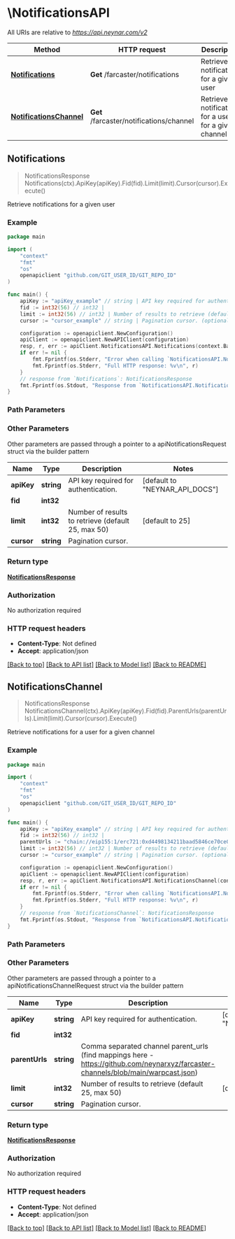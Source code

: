 # \NotificationsAPI

All URIs are relative to *https://api.neynar.com/v2*

Method | HTTP request | Description
------------- | ------------- | -------------
[**Notifications**](NotificationsAPI.md#Notifications) | **Get** /farcaster/notifications | Retrieve notifications for a given user
[**NotificationsChannel**](NotificationsAPI.md#NotificationsChannel) | **Get** /farcaster/notifications/channel | Retrieve notifications for a user for a given channel



## Notifications

> NotificationsResponse Notifications(ctx).ApiKey(apiKey).Fid(fid).Limit(limit).Cursor(cursor).Execute()

Retrieve notifications for a given user



### Example

```go
package main

import (
    "context"
    "fmt"
    "os"
    openapiclient "github.com/GIT_USER_ID/GIT_REPO_ID"
)

func main() {
    apiKey := "apiKey_example" // string | API key required for authentication. (default to "NEYNAR_API_DOCS")
    fid := int32(56) // int32 | 
    limit := int32(56) // int32 | Number of results to retrieve (default 25, max 50) (optional) (default to 25)
    cursor := "cursor_example" // string | Pagination cursor. (optional)

    configuration := openapiclient.NewConfiguration()
    apiClient := openapiclient.NewAPIClient(configuration)
    resp, r, err := apiClient.NotificationsAPI.Notifications(context.Background()).ApiKey(apiKey).Fid(fid).Limit(limit).Cursor(cursor).Execute()
    if err != nil {
        fmt.Fprintf(os.Stderr, "Error when calling `NotificationsAPI.Notifications``: %v\n", err)
        fmt.Fprintf(os.Stderr, "Full HTTP response: %v\n", r)
    }
    // response from `Notifications`: NotificationsResponse
    fmt.Fprintf(os.Stdout, "Response from `NotificationsAPI.Notifications`: %v\n", resp)
}
```

### Path Parameters



### Other Parameters

Other parameters are passed through a pointer to a apiNotificationsRequest struct via the builder pattern


Name | Type | Description  | Notes
------------- | ------------- | ------------- | -------------
 **apiKey** | **string** | API key required for authentication. | [default to &quot;NEYNAR_API_DOCS&quot;]
 **fid** | **int32** |  | 
 **limit** | **int32** | Number of results to retrieve (default 25, max 50) | [default to 25]
 **cursor** | **string** | Pagination cursor. | 

### Return type

[**NotificationsResponse**](NotificationsResponse.md)

### Authorization

No authorization required

### HTTP request headers

- **Content-Type**: Not defined
- **Accept**: application/json

[[Back to top]](#) [[Back to API list]](../README.md#documentation-for-api-endpoints)
[[Back to Model list]](../README.md#documentation-for-models)
[[Back to README]](../README.md)


## NotificationsChannel

> NotificationsResponse NotificationsChannel(ctx).ApiKey(apiKey).Fid(fid).ParentUrls(parentUrls).Limit(limit).Cursor(cursor).Execute()

Retrieve notifications for a user for a given channel



### Example

```go
package main

import (
    "context"
    "fmt"
    "os"
    openapiclient "github.com/GIT_USER_ID/GIT_REPO_ID"
)

func main() {
    apiKey := "apiKey_example" // string | API key required for authentication. (default to "NEYNAR_API_DOCS")
    fid := int32(56) // int32 | 
    parentUrls := "chain://eip155:1/erc721:0xd4498134211baad5846ce70ce04e7c4da78931cc" // string | Comma separated channel parent_urls (find mappings here - https://github.com/neynarxyz/farcaster-channels/blob/main/warpcast.json)
    limit := int32(56) // int32 | Number of results to retrieve (default 25, max 50) (optional) (default to 25)
    cursor := "cursor_example" // string | Pagination cursor. (optional)

    configuration := openapiclient.NewConfiguration()
    apiClient := openapiclient.NewAPIClient(configuration)
    resp, r, err := apiClient.NotificationsAPI.NotificationsChannel(context.Background()).ApiKey(apiKey).Fid(fid).ParentUrls(parentUrls).Limit(limit).Cursor(cursor).Execute()
    if err != nil {
        fmt.Fprintf(os.Stderr, "Error when calling `NotificationsAPI.NotificationsChannel``: %v\n", err)
        fmt.Fprintf(os.Stderr, "Full HTTP response: %v\n", r)
    }
    // response from `NotificationsChannel`: NotificationsResponse
    fmt.Fprintf(os.Stdout, "Response from `NotificationsAPI.NotificationsChannel`: %v\n", resp)
}
```

### Path Parameters



### Other Parameters

Other parameters are passed through a pointer to a apiNotificationsChannelRequest struct via the builder pattern


Name | Type | Description  | Notes
------------- | ------------- | ------------- | -------------
 **apiKey** | **string** | API key required for authentication. | [default to &quot;NEYNAR_API_DOCS&quot;]
 **fid** | **int32** |  | 
 **parentUrls** | **string** | Comma separated channel parent_urls (find mappings here - https://github.com/neynarxyz/farcaster-channels/blob/main/warpcast.json) | 
 **limit** | **int32** | Number of results to retrieve (default 25, max 50) | [default to 25]
 **cursor** | **string** | Pagination cursor. | 

### Return type

[**NotificationsResponse**](NotificationsResponse.md)

### Authorization

No authorization required

### HTTP request headers

- **Content-Type**: Not defined
- **Accept**: application/json

[[Back to top]](#) [[Back to API list]](../README.md#documentation-for-api-endpoints)
[[Back to Model list]](../README.md#documentation-for-models)
[[Back to README]](../README.md)

